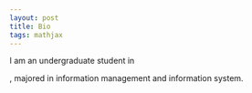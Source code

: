 ```yaml
---
layout: post
title: Bio
tags: mathjax
---
```

I am an undergraduate student in 

[Northwest A&F University]: https://www.nwsuaf.edu.cn/

, majored in information management and information system. 

